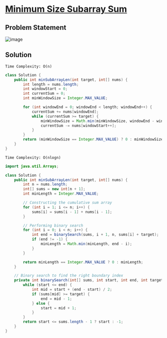# [Minimum Size Subarray Sum](https://leetcode.com/problems/minimum-size-subarray-sum/description/?envType=study-plan-v2&envId=top-interview-150)
## Problem Statement
![image](https://github.com/SiddhantKumarMaurya/LeetCode_Questions/assets/107787014/219f212f-8edf-46c8-b3ac-f83c6b599fef)
## Solution
`Time Complexity: O(n)`
```java
class Solution {
    public int minSubArrayLen(int target, int[] nums) {
        int length = nums.length;
        int windowStart = 0;
        int currentSum = 0;
        int minWindowSize = Integer.MAX_VALUE;

        for (int windowEnd = 0; windowEnd < length; windowEnd++) {
            currentSum += nums[windowEnd];
            while (currentSum >= target) {
                minWindowSize = Math.min(minWindowSize, windowEnd - windowStart + 1);
                currentSum -= nums[windowStart++];
            }
        }
        return (minWindowSize == Integer.MAX_VALUE) ? 0 : minWindowSize;
    }
}
```
`Time Complexity: O(nlogn)`
```java
import java.util.Arrays;

class Solution {
    public int minSubArrayLen(int target, int[] nums) {
        int n = nums.length;
        int[] sums = new int[n + 1];
        int minLength = Integer.MAX_VALUE;

        // Constructing the cumulative sum array
        for (int i = 1; i <= n; i++) {
            sums[i] = sums[i - 1] + nums[i - 1];
        }

        // Performing binary search
        for (int i = 0; i < n; i++) {
            int end = binarySearch(sums, i + 1, n, sums[i] + target);
            if (end != -1) {
                minLength = Math.min(minLength, end - i);
            }
        }

        return minLength == Integer.MAX_VALUE ? 0 : minLength;
    }

    // Binary search to find the right boundary index
    private int binarySearch(int[] sums, int start, int end, int target) {
        while (start <= end) {
            int mid = start + (end - start) / 2;
            if (sums[mid] >= target) {
                end = mid - 1;
            } else {
                start = mid + 1;
            }
        }
        return start <= sums.length - 1 ? start : -1;
    }
}
```
